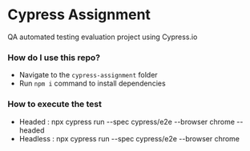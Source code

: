 # Cypress Assignment
QA automated testing evaluation project using Cypress.io

### How do I use this repo?

- Navigate to the `cypress-assignment` folder
- Run `npm i` command to install dependencies

### How to execute the test

- Headed : npx cypress run --spec cypress/e2e --browser chrome --headed
- Headless : npx cypress run --spec cypress/e2e --browser chrome







